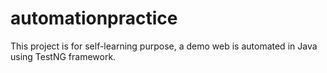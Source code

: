 # automationpractice

This project is for self-learning purpose, a demo web is automated in Java using TestNG framework.
